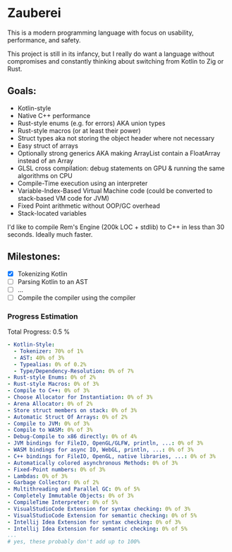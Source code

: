 # Zauberei

This is a modern programming language with focus on usability, performance, and safety.

This project is still in its infancy, but I really do want a language without compromises and
constantly thinking about switching from Kotlin to Zig or Rust.

## Goals:
- Kotlin-style
- Native C++ performance
- Rust-style enums (e.g. for errors) AKA union types
- Rust-style macros (or at least their power)
- Struct types aka not storing the object header where not necessary
- Easy struct of arrays
- Optionally strong generics AKA making ArrayList<Float> contain a FloatArray instead of an Array<Float>
- GLSL cross compilation: debug statements on GPU & running the same algorithms on CPU
- Compile-Time execution using an interpreter
- Variable-Index-Based Virtual Machine code (could be converted to stack-based VM code for JVM)
- Fixed Point arithmetic without OOP/GC overhead
- Stack-located variables

I'd like to compile Rem's Engine (200k LOC + stdlib) to C++ in less than 30 seconds.
Ideally much faster.

## Milestones:

- [x] Tokenizing Kotlin
- [ ] Parsing Kotlin to an AST
- [ ] ...
- [ ] Compile the compiler using the compiler

### Progress Estimation

Total Progress: 0.5 %

```yaml
- Kotlin-Style:
  - Tokenizer: 70% of 1%
  - AST: 40% of 3%
  - Typealias: 0% of 0.2%
  - Type/Dependency-Resolution: 0% of 7%
- Rust-style Enums: 0% of 2%
- Rust-style Macros: 0% of 3%
- Compile to C++: 0% of 3%
- Choose Allocator for Instantiation: 0% of 3%
- Arena Allocator: 0% of 2%
- Store struct members on stack: 0% of 3%
- Automatic Struct Of Arrays: 0% of 2%
- Compile to JVM: 0% of 3%
- Compile to WASM: 0% of 3%
- Debug-Compile to x86 directly: 0% of 4%
- JVM bindings for FileIO, OpenGL/GLFW, println, ...: 0% of 3%
- WASM bindings for async IO, WebGL, println, ...: 0% of 3%
- C++ bindings for FileIO, OpenGL, native libraries, ...: 0% of 3%
- Automatically colored asynchronous Methods: 0% of 3%
- Fixed-Point numbers: 0% of 3%
- Lambdas: 0% of 3%
- Garbage Collector: 0% of 2%
- Multithreading and Parallel GC: 0% of 5%
- Completely Immutable Objects: 0% of 3%
- CompileTime Interpreter: 0% of 5%
- VisualStudioCode Extension for syntax checking: 0% of 3%
- VisualStudioCode Extension for semantic checking: 0% of 5%
- Intellij Idea Extension for syntax checking: 0% of 3%
- Intellij Idea Extension for semantic checking: 0% of 5%
...
# yes, these probably don't add up to 100%
```